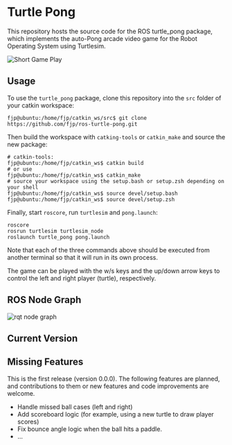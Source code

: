 # Turtle Pong

This repository hosts the source code for the ROS turtle_pong package, which implements the auto-Pong arcade video game for the Robot Operating System using Turtlesim.

![Short Game Play](docs/auto-pong_game.gif)

## Usage

To use the `turtle_pong` package, clone this repository into the `src` folder of your catkin workspace:

```console
fjp@ubuntu:/home/fjp/catkin_ws/src$ git clone https://github.com/fjp/ros-turtle-pong.git
```

Then build the workspace with `catking-tools` or `catkin_make` and source the new package:

```console
# catkin-tools:
fjp@ubuntu:/home/fjp/catkin_ws$ catkin build
# or use
fjp@ubuntu:/home/fjp/catkin_ws$ catkin_make
# source your workspace using the setup.bash or setup.zsh depending on your shell
fjp@ubuntu:/home/fjp/catkin_ws$ source devel/setup.bash
fjp@ubuntu:/home/fjp/catkin_ws$ source devel/setup.zsh
```

Finally, start `roscore`, run `turtlesim` and `pong.launch`:

```console
roscore
rosrun turtlesim turtlesim_node
roslaunch turtle_pong pong.launch
```

Note that each of the three commands above should be executed from another terminal so that it will run in its own process.

The game can be played with the w/s keys and the up/down arrow keys to control the left and right player (turtle), respectively.

## ROS Node Graph

![rqt node graph](docs/rosgraph.svg)


## Current Version 


## Missing Features
This is the first release (version 0.0.0). The following features are planned, and contributions to them or new features and code improvements are welcome.

- Handle missed ball cases (left and right)
- Add scoreboard logic (for example, using a new turtle to draw player scores)
- Fix bounce angle logic when the ball hits a paddle.
- ...


